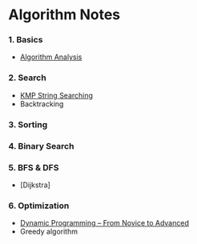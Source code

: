 
# Algorithm Notes

### 1. Basics

* [Algorithm Analysis](algorithm_analysis.md)

### 2. Search

* [KMP String Searching](https://ifding.github.io/2017/03/25/KMP-string-searching-algorithm/)
* Backtracking

### 3. Sorting

### 4. Binary Search

### 5. BFS & DFS

* [Dijkstra]


### 6. Optimization

* [Dynamic Programming – From Novice to Advanced](https://www.topcoder.com/community/data-science/data-science-tutorials/dynamic-programming-from-novice-to-advanced/)
* Greedy algorithm

